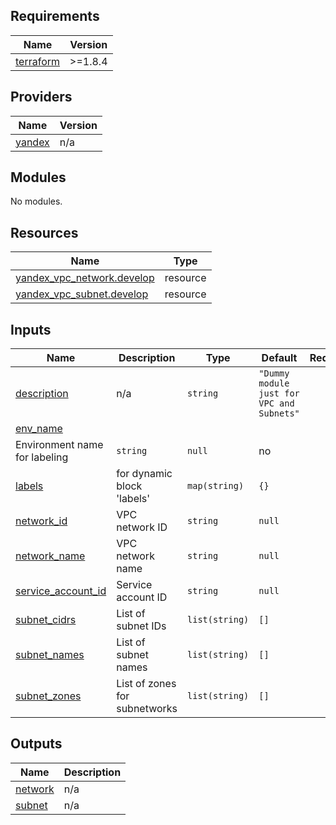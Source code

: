 ## Requirements

| Name | Version |
|------|---------|
| <a name="requirement_terraform"></a> [terraform](#requirement\_terraform) | >=1.8.4 |

## Providers

| Name | Version |
|------|---------|
| <a name="provider_yandex"></a> [yandex](#provider\_yandex) | n/a |

## Modules

No modules.

## Resources

| Name | Type |
|------|------|
| [yandex_vpc_network.develop](https://registry.terraform.io/providers/yandex-cloud/yandex/latest/docs/resources/vpc_network) | resource |
| [yandex_vpc_subnet.develop](https://registry.terraform.io/providers/yandex-cloud/yandex/latest/docs/resources/vpc_subnet) | resource |

## Inputs

| Name | Description | Type | Default | Required |
|------|-------------|------|---------|:--------:|
| <a name="input_description"></a> [description](#input\_description) | n/a | `string` | `"Dummy module just for VPC and Subnets"` | no |
| <a name="input_env_name"></a> [env\_name](#input\_env\_name) | 
Environment name for labeling | `string` | `null` | no |
| <a name="input_labels"></a> [labels](#input\_labels) | for dynamic block 'labels' | `map(string)` | `{}` | no |
| <a name="input_network_id"></a> [network\_id](#input\_network\_id) | VPC network ID | `string` | `null` | no |
| <a name="input_network_name"></a> [network\_name](#input\_network\_name) | VPC network name | `string` | `null` | no |
| <a name="input_service_account_id"></a> [service\_account\_id](#input\_service\_account\_id) | Service account ID | `string` | `null` | no |
| <a name="input_subnet_cidrs"></a> [subnet\_cidrs](#input\_subnet\_cidrs) | List of subnet IDs | `list(string)` | `[]` | no |    
| <a name="input_subnet_names"></a> [subnet\_names](#input\_subnet\_names) | List of subnet names | `list(string)` | `[]` | no |  
| <a name="input_subnet_zones"></a> [subnet\_zones](#input\_subnet\_zones) | List of zones for subnetworks | `list(string)` | `[]` | no |

## Outputs

| Name | Description |
|------|-------------|
| <a name="output_network"></a> [network](#output\_network) | n/a |
| <a name="output_subnet"></a> [subnet](#output\_subnet) | n/a |